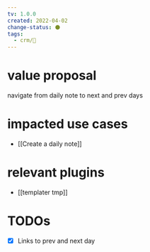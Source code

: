```yaml
---
tv: 1.0.0
created: 2022-04-02
change-status: ⚫
tags:
  - crm/🌿
---
```


# value proposal
navigate from daily note to next and prev days

# impacted use cases
- [[Create a daily note]]

# relevant plugins
- [[templater tmp]]

# TODOs
- [x] Links to prev and next day





































